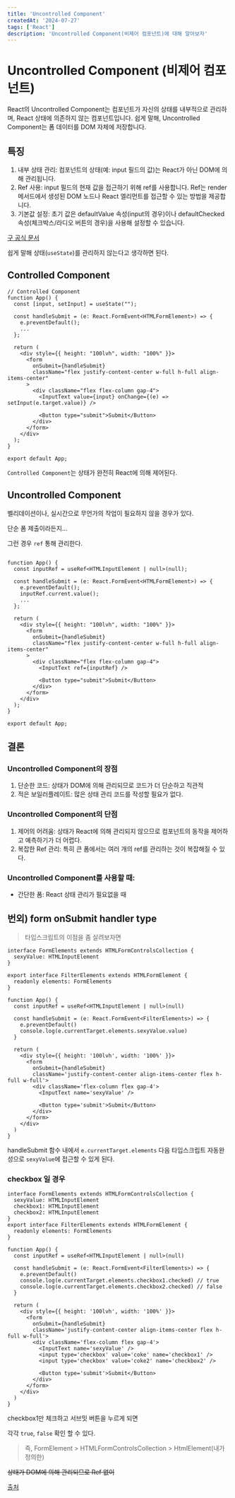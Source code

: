 ```yaml
---
title: 'Uncontrolled Component'
createdAt: '2024-07-27'
tags: ['React']
description: 'Uncontrolled Component(비제어 컴포넌트)에 대해 알아보자'
---
```


# Uncontrolled Component (비제어 컴포넌트)

React의 Uncontrolled Component는 컴포넌트가 자신의 상태를 내부적으로 관리하며, React 상태에 의존하지 않는 컴포넌트입니다. 쉽게 말해, Uncontrolled Component는 폼 데이터를 DOM 자체에 저장합니다.

## 특징

1. 내부 상태 관리: 컴포넌트의 상태(예: input 필드의 값)는 React가 아닌 DOM에 의해 관리됩니다.
2. Ref 사용: input 필드의 현재 값을 접근하기 위해 ref를 사용합니다. Ref는 render 메서드에서 생성된 DOM 노드나 React 엘리먼트를 접근할 수 있는 방법을 제공합니다.
3. 기본값 설정: 초기 값은 defaultValue 속성(input의 경우)이나 defaultChecked 속성(체크박스/라디오 버튼의 경우)을 사용해 설정할 수 있습니다.

[구 공식 문서](https://ko.legacy.reactjs.org/docs/uncontrolled-components.html)

쉽게 말해 상태(`useState`)를 관리하지 않는다고 생각하면 된다.

## Controlled Component

```tsx
// Controlled Component
function App() {
  const [input, setInput] = useState("");

  const handleSubmit = (e: React.FormEvent<HTMLFormElement>) => {
    e.preventDefault();
    ...
  };

  return (
    <div style={{ height: "100lvh", width: "100%" }}>
      <form
        onSubmit={handleSubmit}
        className="flex justify-content-center w-full h-full align-items-center"
      >
        <div className="flex flex-column gap-4">
          <InputText value={input} onChange={(e) => setInput(e.target.value)} />

          <Button type="submit">Submit</Button>
        </div>
      </form>
    </div>
  );
}

export default App;
```

`Controlled Component`는 상태가 완전히 React에 의해 제어된다.

## Uncontrolled Component

벨리데이션이나, 실시간으로 무언가의 작업이 필요하지 않을 경우가 있다.

단순 폼 제출이라든지...

그런 경우 `ref` 통해 관리한다.

```tsx

function App() {
  const inputRef = useRef<HTMLInputElement | null>(null);

  const handleSubmit = (e: React.FormEvent<HTMLFormElement>) => {
    e.preventDefault();
    inputRef.current.value();
    ...
  };

  return (
    <div style={{ height: "100lvh", width: "100%" }}>
      <form
        onSubmit={handleSubmit}
        className="flex justify-content-center w-full h-full align-items-center"
      >
        <div className="flex flex-column gap-4">
          <InputText ref={inputRef} />

          <Button type="submit">Submit</Button>
        </div>
      </form>
    </div>
  );
}

export default App;
```

## 결론

### Uncontrolled Component의 장점

1. 단순한 코드: 상태가 DOM에 의해 관리되므로 코드가 더 단순하고 직관적
2. 적은 보일러플레이트: 많은 상태 관리 코드를 작성할 필요가 없다.

### Uncontrolled Component의 단점

1. 제어의 어려움: 상태가 React에 의해 관리되지 않으므로 컴포넌트의 동작을 제어하고 예측하기가 더 어렵다.
2. 복잡한 Ref 관리: 특히 큰 폼에서는 여러 개의 ref를 관리하는 것이 복잡해질 수 있다.

### Uncontrolled Component를 사용할 때:

- 간단한 폼: React 상태 관리가 필요없을 때

## 번외) form onSubmit handler type

> 타입스크립트의 이점을 좀 살려보자면

```tsx
interface FormElements extends HTMLFormControlsCollection {
  sexyValue: HTMLInputElement
}

export interface FilterElements extends HTMLFormElement {
  readonly elements: FormElements
}

function App() {
  const inputRef = useRef<HTMLInputElement | null>(null)

  const handleSubmit = (e: React.FormEvent<FilterElements>) => {
    e.preventDefault()
    console.log(e.currentTarget.elements.sexyValue.value)
  }

  return (
    <div style={{ height: '100lvh', width: '100%' }}>
      <form
        onSubmit={handleSubmit}
        className='justify-content-center align-items-center flex h-full w-full'>
        <div className='flex-column flex gap-4'>
          <InputText name='sexyValue' />

          <Button type='submit'>Submit</Button>
        </div>
      </form>
    </div>
  )
}
```

handleSubmit 함수 내에서 `e.currentTarget.elements` 다음 타입스크립트 자동완성으로 `sexyValue`에 접근할 수 있게 된다.

### checkbox 일 경우

```tsx
interface FormElements extends HTMLFormControlsCollection {
  sexyValue: HTMLInputElement
  checkbox1: HTMLInputElement
  checkbox2: HTMLInputElement
}
export interface FilterElements extends HTMLFormElement {
  readonly elements: FormElements
}

function App() {
  const inputRef = useRef<HTMLInputElement | null>(null)

  const handleSubmit = (e: React.FormEvent<FilterElements>) => {
    e.preventDefault()
    console.log(e.currentTarget.elements.checkbox1.checked) // true
    console.log(e.currentTarget.elements.checkbox2.checked) // false
  }

  return (
    <div style={{ height: '100lvh', width: '100%' }}>
      <form
        onSubmit={handleSubmit}
        className='justify-content-center align-items-center flex h-full w-full'>
        <div className='flex-column flex gap-4'>
          <InputText name='sexyValue' />
          <input type='checkbox' value='coke' name='checkbox1' />
          <input type='checkbox' value='coke2' name='checkbox2' />

          <Button type='submit'>Submit</Button>
        </div>
      </form>
    </div>
  )
}
```

checkbox1만 체크하고 서브밋 버튼을 누르게 되면

각각 `true`, `false` 확인 할 수 있다.

> 즉, FormElement > HTMLFormControlsCollection > HtmlElement(내가 정의한)

~~상태가 DOM에 의해 관리되므로 Ref 없이~~

[출처](https://www.epicreact.dev/how-to-type-a-react-form-on-submit-handler)
